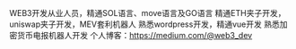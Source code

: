 WEB3开发从业人员，精通SOL语言、move语言及GO语言 
精通ETH夹子开发，uniswap夹子开发，MEV套利机器人 
熟悉wordpress开发，精通vue开发 熟悉加密货币电报机器人开发 
个人博客：https://medium.com/@web3_dev

